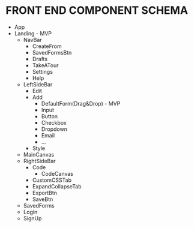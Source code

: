 # FRONT END COMPONENT SCHEMA 

- App
- Landing - MVP
    - NavBar
      - CreateFrom
      - SavedFormsBtn
      - Drafts
      - TakeATour
      - Settings
      - Help
    - LeftSideBar
      - Edit
      - Add
        - DefaultForm(Drag&Drop) - MVP
        - Input
        - Button
        - Checkbox
        - Dropdown
        - Email
        - ...
      - Style
    - MainCanvas
    - RightSideBar
      - Code
        - CodeCanvas
      - CustomCSSTab
      - ExpandCollapseTab
      - ExportBtn
      - SaveBtn
  - SavedForms 
  - Login
  - SignUp
  
